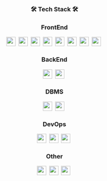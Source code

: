 







<div align="center">
<h3 align="center">🛠 Tech Stack 🛠</h3>
<p>
  <h3>FrontEnd</h3>
<img src="https://img.shields.io/badge/HTML5-E34F26?style=flat-square&logo=HTML5&logoColor=black" height="25"/>&nbsp
<img src="https://img.shields.io/badge/CSS3-1572B6?style=flat-square&logo=CSS3&logoColor=black" height="25"/>&nbsp
<img src="https://img.shields.io/badge/SASS-CC6699?style=flat-square&logo=SASS&logoColor=black" height="25"/>&nbsp
<img src="https://img.shields.io/badge/JavaScript-F7DF1E?style=flat-square&logo=JavaScript&logoColor=black" height="25"/>&nbsp
<img src="https://img.shields.io/badge/TypeScript-skyblue?style=flat-square&logo=TypeScript&logoColor=black" height="25"/>&nbsp
<img src="https://img.shields.io/badge/React-61DAFB?style=flat-square&logo=React&logoColor=black" height="25"/>&nbsp
<img src="https://img.shields.io/badge/Redux-764ABC?style=flat-square&logo=Redux&logoColor=black" height="25"/>&nbsp
<img src="https://img.shields.io/badge/Recoil-578BC?style=flat-square&logo=Recoil&logoColor=black" height="25"/>&nbsp

<br/>
  <h3>BackEnd</h3>
<img src="https://img.shields.io/badge/Node.js-339933?style=flat-square&logo=Node.js&logoColor=black" height="25"/>&nbsp
<img src="https://img.shields.io/badge/Nest.js-66BF00?style=flat-square&logo=Nest.js&logoColor=white" height="25"/>&nbsp
<br/>
  <h3>DBMS</h3>
<img src="https://img.shields.io/badge/Mysql-CC6699?style=flat-square&logo=Mysql&logoColor=black" height="25"/>&nbsp
<img src="https://img.shields.io/badge/MongoDB-47A248?style=flat-square&logo=MongoDB&logoColor=black" height="25"/>&nbsp
  <br/>
  <h3>DevOps</h3>
<img src="https://img.shields.io/badge/Notion-black?style=flat-square&logo=Notion&logoColor=white" height="25"/>&nbsp
<img src="https://img.shields.io/badge/GitHub-181717?style=flat-square&logo=GitHub&logoColor=white" height="25"/>&nbsp
<img src="https://img.shields.io/badge/Figma-AA5417?style=flat-square&logo=Figma&logoColor=white" height="25"/>&nbsp
  <br/>
  <h3>Other</h3>
<img src="https://img.shields.io/badge/PostMan-FFBF00?style=flat-square&logo=PostMan&logoColor=white" height="25"/>&nbsp
<img src="https://img.shields.io/badge/Bootstrap-7952B3?style=flat-square&logo=Bootstrap&logoColor=black" height="25"/>&nbsp
  <img src="https://img.shields.io/badge/WebPack-1572B6?style=flat-square&logo=WebPack&logoColor=black" height="25"/>&nbsp
</p>
<br> 

</div>
